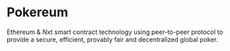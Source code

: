 Pokereum
========

Ethereum &amp; Nxt smart contract technology using peer-to-peer protocol to provide a secure, efficient, provably fair and decentralized global poker.
